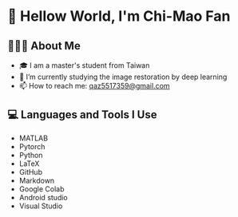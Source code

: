 # 👋 Hellow World, I'm Chi-Mao Fan 

## 👨🏻‍💻  About Me 
- 🎓 I am a master's student from Taiwan
- 🌱 I’m currently studying the image restoration by deep learning
- 📫 How to reach me: qaz5517359@gmail.com


## 💻  Languages and Tools I Use
- MATLAB
- Pytorch
- Python
- LaTeX
- GitHub
- Markdown
- Google Colab
- Android studio
- Visual Studio
